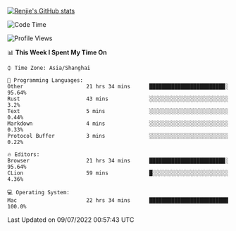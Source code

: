 [![Renjie's GitHub stats](https://github-readme-stats.vercel.app/api?username=liurenjie1024&show_icons=true&theme=chartreuse-dark)](https://github.com/anuraghazra/github-readme-stats)

<!--START_SECTION:waka-->
![Code Time](http://img.shields.io/badge/Code%20Time-54%20hrs%2043%20mins-blue)

![Profile Views](http://img.shields.io/badge/Profile%20Views-44-blue)

📊 **This Week I Spent My Time On** 

```text
⌚︎ Time Zone: Asia/Shanghai

💬 Programming Languages: 
Other                    21 hrs 34 mins      ████████████████████████░   95.64% 
Rust                     43 mins             ░░░░░░░░░░░░░░░░░░░░░░░░░   3.2% 
Text                     5 mins              ░░░░░░░░░░░░░░░░░░░░░░░░░   0.44% 
Markdown                 4 mins              ░░░░░░░░░░░░░░░░░░░░░░░░░   0.33% 
Protocol Buffer          3 mins              ░░░░░░░░░░░░░░░░░░░░░░░░░   0.22%

🔥 Editors: 
Browser                  21 hrs 34 mins      ████████████████████████░   95.64% 
CLion                    59 mins             █░░░░░░░░░░░░░░░░░░░░░░░░   4.36%

💻 Operating System: 
Mac                      22 hrs 34 mins      █████████████████████████   100.0%

```


 Last Updated on 09/07/2022 00:57:43 UTC
<!--END_SECTION:waka-->

